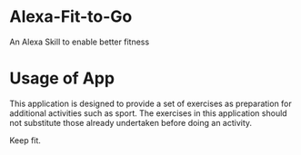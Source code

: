 # Alexa-Fit-to-Go
An Alexa Skill to enable better fitness

# Usage of App

This application is designed to provide a set of exercises as preparation for additional activities such as sport.
The exercises in this application should not substitute those already undertaken before doing an activity. 

Keep fit.
